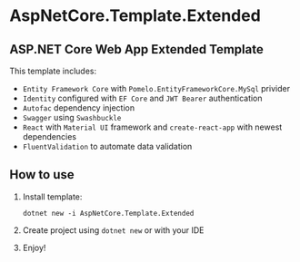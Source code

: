 # AspNetCore.Template.Extended

## ASP.NET Core Web App Extended Template

This template includes:
- `Entity Framework Core` with `Pomelo.EntityFrameworkCore.MySql` privider
- `Identity` configured with `EF Core` and `JWT Bearer` authentication
- `Autofac` dependency injection
- `Swagger` using `Swashbuckle`
- `React` with `Material UI` framework and `create-react-app` with newest dependencies
- `FluentValidation` to automate data validation

## How to use

1. Install template:

    `dotnet new -i AspNetCore.Template.Extended`

2. Create project using `dotnet new` or with your IDE
3. Enjoy!